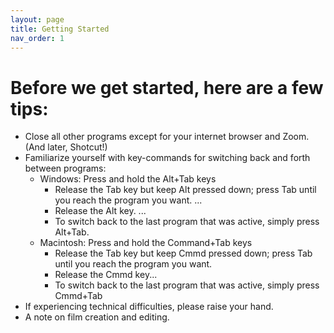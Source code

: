 ```yaml
---
layout: page
title: Getting Started
nav_order: 1
---
```

# Before we get started, here are a few tips:
+ Close all other programs except for your internet browser and Zoom. (And later, Shotcut!)
+ Familiarize yourself with key-commands for switching back and forth between programs:
  + Windows: Press and hold the Alt+Tab keys
    + Release the Tab key but keep Alt pressed down; press Tab until you reach the program you want. ...
    + Release the Alt key. ...
    + To switch back to the last program that was active, simply press Alt+Tab.
  + Macintosh: Press and hold the Command+Tab keys
    + Release the Tab key but keep Cmmd pressed down; press Tab until you reach the program you want.
    + Release the Cmmd key...
    + To switch back to the last program that was active, simply press Cmmd+Tab
+ If experiencing technical difficulties, please raise your hand.
+ A note on film creation and editing. 
